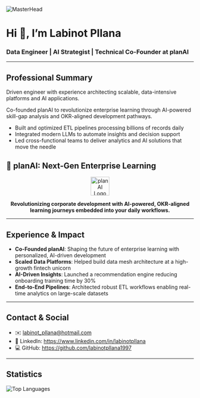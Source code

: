 ![MasterHead](https://indoanalytica.com/static/images/bannerr.gif)


# Hi 👋, I’m Labinot Pllana  
### Data Engineer | AI Strategist | Technical Co-Founder at planAI  

---

## Professional Summary

Driven engineer with experience architecting scalable, data-intensive platforms and AI applications.

Co-founded planAI to revolutionize enterprise learning through AI-powered skill-gap analysis and OKR-aligned development pathways.

- Built and optimized ETL pipelines processing billions of records daily  
- Integrated modern LLMs to automate insights and decision support  
- Led cross-functional teams to deliver analytics and AI solutions that move the needle  

## 🚀 planAI: Next-Gen Enterprise Learning

<p align="center">
  <a href="https://learn.planai.co/" target="_blank">
    <img src="https://learn.planai.co/favicon.ico" alt="planAI Logo" width="50"/>
  </a>
</p>

<p align="center"><strong>Revolutionizing corporate development with AI-powered, OKR-aligned learning journeys embedded into your daily workflows.</strong></p>

---


## Experience & Impact

- **Co-Founded planAI**: Shaping the future of enterprise learning with personalized, AI-driven development  
- **Scaled Data Platforms**: Helped build data mesh architecture at a high-growth fintech unicorn  
- **AI-Driven Insights**: Launched a recommendation engine reducing onboarding training time by 30%  
- **End-to-End Pipelines**: Architected robust ETL workflows enabling real-time analytics on large-scale datasets  

---

## Contact & Social

- ✉️ labinot_pllana@hotmail.com  
- 🔗 LinkedIn: https://www.linkedin.com/in/labinotpllana  
- 💻 GitHub: https://github.com/labinotpllana1997  

---

## Statistics

![Top Languages](https://github-readme-stats.vercel.app/api/top-langs?username=labinotpllana1997&show_icons=true&locale=en&layout=compact)  
